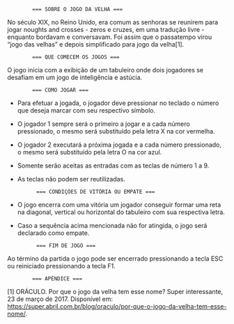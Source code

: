 			=== SOBRE O JOGO DA VELHA ===
No século XIX, no Reino Unido, era comum as senhoras se reunirem para jogar noughts and crosses -
zeros e cruzes, em uma tradução livre - enquanto bordavam e conversavam. Foi assim que o
passatempo virou “jogo das velhas” e depois simplificado para jogo da velha[1]. 

			=== QUE COMECEM OS JOGOS ===
O jogo inicia com a exibição de um tabuleiro onde dois jogadores se desafiam em um jogo de inteligência e astúcia.

			=== COMO JOGAR ===
- Para efetuar a jogada, o jogador deve pressionar no teclado o número que deseja marcar com seu respectivo símbolo.
- O jogador 1 sempre será o primeiro a jogar e a cada número pressionado, o mesmo será substituído pela letra X na cor vermelha.
- O jogador 2 executará a próxima jogada e a cada número pressionado, o mesmo será substituído pela letra O na cor azul.
- Somente serão aceitas as entradas com as teclas de número 1 a 9.
- As teclas não podem ser reutilizadas.

			=== CONDIÇÕES DE VITÓRIA OU EMPATE ===
- O jogo encerra com uma vitória um jogador conseguir formar uma reta na diagonal, vertical ou horizontal do tabuleiro com sua respectiva letra.
- Caso a sequência acima mencionada não for atingida, o jogo será declarado como empate.

			=== FIM DE JOGO ===
Ao término da partida o jogo pode ser encerrado pressionando a tecla ESC ou reiniciado pressionando a tecla F1.

			=== APÊNDICE ===
[1] ORÁCULO. Por que o jogo da velha tem esse nome? Super interessante, 23 de março de 2017. Disponível em:
<https://super.abril.com.br/blog/oraculo/por-que-o-jogo-da-velha-tem-esse-nome/>.

